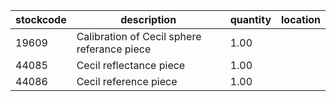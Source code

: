|stockcode|description|quantity|location|
|---------|-----------|--------|--------|
|19609|Calibration of Cecil sphere referance piece|1.00||
|44085|Cecil reflectance piece|1.00||
|44086|Cecil reference piece|1.00||
